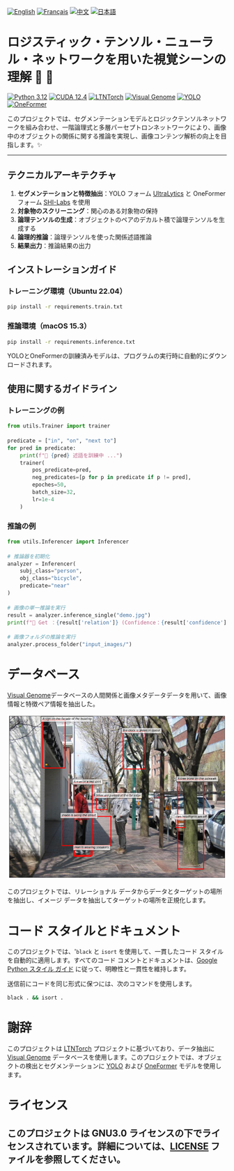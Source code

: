 [![English](https://cdn3.iconfinder.com/data/icons/142-mini-country-flags-16x16px/32/flag-usa2x.png)](/README.md)
[![Français](https://cdn3.iconfinder.com/data/icons/142-mini-country-flags-16x16px/32/flag-france2x.png)](/README/README_fr_FR.md)
[![中文](https://cdn3.iconfinder.com/data/icons/142-mini-country-flags-16x16px/32/flag-china2x.png)](/README/README_zh_CN.md)
[![日本語](https://cdn3.iconfinder.com/data/icons/142-mini-country-flags-16x16px/32/flag-japan2x.png)](/README/README_ja_JP.md)

# ロジスティック・テンソル・ニューラル・ネットワークを用いた視覚シーンの理解 🚀 🤖 

[![Python 3.12](https://img.shields.io/badge/Python-3.12-blue?style=flat-square)](https://www.python.org)
[![CUDA 12.4](https://img.shields.io/badge/CUDA-12.4-red?style=flat-square)](https://developer.nvidia.com/cuda-toolkit)
[![LTNTorch](https://img.shields.io/badge/Project-LTNTorch-9cf?style=flat-square)](https://github.com/tommasocarraro/LTNtorch)
[![Visual Genome](https://img.shields.io/badge/Data-Visual%20Genome-yellow?style=flat-square)](https://homes.cs.washington.edu/~ranjay/visualgenome/index.html)
[![YOLO](https://img.shields.io/badge/Detection-YOLO-orange?style=flat-square)](https://github.com/ultralytics/ultralytics)
[![OneFormer](https://img.shields.io/badge/Segmentation-OneFormer-brightgreen?style=flat-square)](https://github.com/SHI-Labs/OneFormer)

このプロジェクトでは、セグメンテーションモデルとロジックテンソルネットワークを組み合わせ、一階論理式と多層パーセプトロンネットワークにより、画像中のオブジェクトの関係に関する推論を実現し、画像コンテンツ解析の向上を目指します。✨

---

## テクニカルアーキテクチャ

1. **セグメンテーションと特徴抽出**：YOLO フォーム [UltraLytics](https://docs.ultralytics.com) と OneFormer フォーム [SHI-Labs](https://www.shi-labs.com) を使用
2. **対象物のスクリーニング**：関心のある対象物の保持
3. **論理テンソルの生成**：オブジェクトのペアのデカルト積で論理テンソルを生成する
4. **論理的推論**：論理テンソルを使った関係述語推論
5. **結果出力**：推論結果の出力


## インストレーションガイド

### トレーニング環境（Ubuntu 22.04）
```bash
pip install -r requirements.train.txt
```

### 推論環境（macOS 15.3）
```bash
pip install -r requirements.inference.txt
```

YOLOとOneFormerの訓練済みモデルは、プログラムの実行時に自動的にダウンロードされます。

## 使用に関するガイドライン

### トレーニングの例
```Python
from utils.Trainer import trainer

predicate = ["in", "on", "next to"]
for pred in predicate:
    print(f"🚂 {pred} 述語を訓練中 ...")
    trainer(
        pos_predicate=pred,
        neg_predicates=[p for p in predicate if p != pred],
        epoches=50,
        batch_size=32,
        lr=1e-4
    )
```

### 推論の例
```Python
from utils.Inferencer import Inferencer

# 推論器を初期化
analyzer = Inferencer(
    subj_class="person",
    obj_class="bicycle",
    predicate="near"
)

# 画像の単一推論を実行
result = analyzer.inference_single("demo.jpg")
print(f"🔎 Get ：{result['relation']} (Confidence：{result['confidence']:.2f})")

# 画像フォルダの推論を実行
analyzer.process_folder("input_images/")
```

# データベース
[Visual Genome](https://homes.cs.washington.edu/~ranjay/visualgenome/index.html)データベースの人間関係と画像メタデータデータを用いて、画像情報と特徴ペア情報を抽出した。

![Visual Genole の例](/README/images/Visual_Genome.png)

このプロジェクトでは、リレーショナル データからデータとターゲットの場所を抽出し、イメージ データを抽出してターゲットの場所を正規化します。

# コード スタイルとドキュメント
このプロジェクトでは、'```black``` と ```isort``` を使用して、一貫したコード スタイルを自動的に適用します。すべてのコード コメントとドキュメントは、[Google Python スタイル ガイド](https://google.github.io/styleguide/) に従って、明瞭性と一貫性を維持します。

送信前にコードを同じ形式に保つには、次のコマンドを使用します。
```bash
black . && isort .
```
# 謝辞
このプロジェクトは [LTNTorch](https://github.com/tommasocarraro/LTNtorch) プロジェクトに基づいており、データ抽出に [Visual Genome](https://homes.cs.washington.edu/~ranjay/visualgenome/api_beginners_tutorial.html) データベースを使用します。このプロジェクトでは、オブジェクトの検出とセグメンテーションに [YOLO](https://doc.ultralytics.com) および [OneFormer](https://www.shi-labs.com) モデルを使用します。

# ライセンス
このプロジェクトは GNU3.0 ライセンスの下でライセンスされています。詳細については、[LICENSE](/LICENSE) ファイルを参照してください。
---